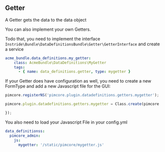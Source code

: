 ## Getter
A Getter gets the data to the data object

You can also implement your own Getters.

Todo that, you need to implement the interface ```Instride\Bundle\DataDefinitionsBundle\Getter\GetterInterface``` and create a service

```yml
acme_bundle.data_definitions.my_getter:
    class: AcmeBundle\DataDefinitions\MyGetter
    tags:
      - { name: data_definitions.getter, type: mygetter }
```

If your Getter does have configuration as well, you need to create a new FormType and add a new Javascript file for the GUI:

```javascript
pimcore.registerNS('pimcore.plugin.datadefinitions.getters.mygetter');

pimcore.plugin.datadefinitions.getters.mygetter = Class.create(pimcore.plugin.datadefinitions.setters.abstract, {

});

```


You also need to load your Javascript File in your config.yml
```yml
data_definitionss:
  pimcore_admin:
    js:
      mygetter: '/static/pimcore/mygetter.js'
```

